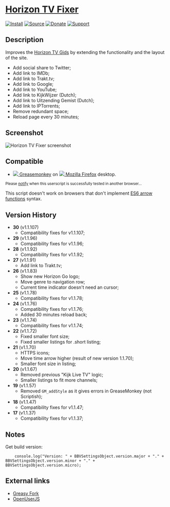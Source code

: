 # [Horizon TV Fixer](https://github.com/jerone/UserScripts/tree/master/Horizon_TV_Fixer)

[![Install](https://raw.github.com/jerone/UserScripts/master/_resources/Install-button.png)](https://github.com/jerone/UserScripts/raw/master/Horizon_TV_Fixer/155147.user.js)
[![Source](https://raw.github.com/jerone/UserScripts/master/_resources/Source-button.png)](https://github.com/jerone/UserScripts/blob/master/Horizon_TV_Fixer/155147.user.js)
[![Donate](https://raw.github.com/jerone/UserScripts/master/_resources/Donate-button.png)](https://www.paypal.com/cgi-bin/webscr?cmd=_s-xclick&hosted_button_id=VCYMHWQ7ZMBKW)
[![Support](https://raw.github.com/jerone/UserScripts/master/_resources/Support-button.png)](https://github.com/jerone/UserScripts/issues)


## Description

Improves the [Horizon TV Gids](https://www.horizon.tv/nl_nl/tv-gids.html) by extending the functionality and the layout of the site.

* Add social share to Twitter;
* Add link to IMDb;
* Add link to Trakt.tv;
* Add link to Google;
* Add link to YouTube;
* Add link to KijkWijzer (Dutch);
* Add link to Uitzending Gemist (Dutch);
* Add link to IPTorrents;
* Remove redundant space;
* Reload page every 30 minutes;


## Screenshot

![Horizon TV Fixer screenshot](https://raw.github.com/jerone/UserScripts/master/Horizon_TV_Fixer/screenshot.jpg)


## Compatible

* [![](https://raw.github.com/jerone/UserScripts/master/_resources/Greasemonkey.png) Greasemonkey](https://addons.mozilla.org/firefox/addon/greasemonkey/) on [![](https://raw.github.com/jerone/UserScripts/master/_resources/Firefox.png) Mozilla Firefox](http://www.mozilla.org/en-US/firefox/fx/#desktop) desktop.

<sub>Please [notify](https://github.com/jerone/UserScripts/issues/new?title=Userscript%20%3Cname%3E%20%28%3Cversion%3E%29%20also%20works%20in%20%3Cbrowser%3E%20on%20%3Cdesktop/device%3E) when this userscript is successfully tested in another browser...</sub>

This script doesn't work on browsers that don't implement [ES6 arrow functions](http://wiki.ecmascript.org/doku.php?id=harmony:arrow_function_syntax) syntax.


## Version History

* **30** (v1.1.107)
    * Compatibility fixes for v1.1.107;
* **29** (v1.1.96)
    * Compatibility fixes for v1.1.96;
* **28** (v1.1.92)
    * Compatibility fixes for v1.1.92;
* **27** (v1.1.91)
    * Add link to Trakt.tv;
* **26** (v1.1.83)
    * Show new Horizon Go logo;
    * Move genre to navigation row;
    * Current time indicator doesn't need an cursor;
* **25** (v1.1.78)
    * Compatibility fixes for v1.1.78;
* **24** (v1.1.76)
    * Compatibility fixes for v1.1.76;
    * Added 30 minutes reload back;
* **23** (v1.1.74)
    * Compatibility fixes for v1.1.74;
* **22** (v1.1.72)
    * Fixed smaller font size;
    * Fixed smaller listings for .short listing;
* **21** (v1.1.70)
    * HTTPS icons;
    * Move time arrow higher (result of new version 1.1.70);
    * Smaller font size in listing;
* **20** (v1.1.67)
    * Removed previous "Kijk Live TV" logic;
    * Smaller listings to fit more channels;
* **19** (v1.1.57)
    * Removed `GM_addStyle` as it gives errors in GreaseMonkey (not Scriptish);
* **18** (v1.1.47)
    * Compatibility fixes for v1.1.47;
* **17** (v1.1.37)
    * Compatibility fixes for v1.1.37;


## Notes

Get build version:
```
    console.log("Version: " + BBVSettingsObject.version.major + "." + BBVSettingsObject.version.minor + "." + BBVSettingsObject.version.micro);
```


## External links

* [Greasy Fork](https://greasyfork.org/scripts/65-horizon-tv-fixer)
* [OpenUserJS](https://openuserjs.org/scripts/jerone/Horizon_TV_Fixer)
